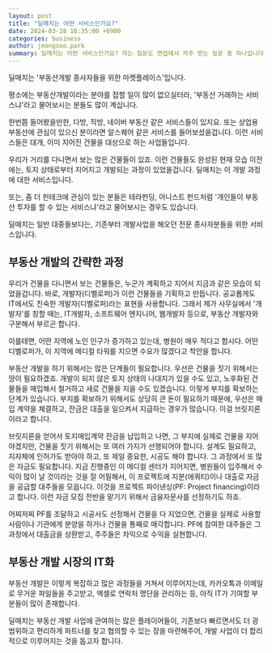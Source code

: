 ```yaml
---
layout: post
title: "딜매치는 어떤 서비스인가요?"
date: 2024-03-28 16:35:00 +0900
categories: business
author: jeongsoo.park
summary: 딜매치는 어떤 서비스인가요? 라는 질문도 면접에서 자주 받는 질문 중 하나입니다. 부동산개발이라는 분야와, 딜매치 서비스를 간단히 설명해드립니다.
---
```

딜매치는 '부동산개발 종사자들을 위한 마켓플레이스'입니다.

평소에는 부동산개발이라는 분야를 접할 일이 많이 없으실터라, '부동산 거래하는 서비스냐'라고 물어보시는 분들도 많이 계십니다.

한번쯤 들어봤을만한, 다방, 직방, 네이버 부동산 같은 서비스들이 있지요. 또는 상업용 부동산에 관심이 있으신 분이라면 알스퀘어 같은 서비스를 들어보셨을겁니다. 이런 서비스들은 대개, 이미 지어진 건물을 대상으로 하는 사업들입니다.

우리가 거리를 다니면서 보는 많은 건물들이 있죠. 이런 건물들도 완성된 현재 모습 이전에는, 토지 상태로부터 지어지고 개발되는 과정이 있었을겁니다. 딜매치는 이 개발 과정에 대한 서비스입니다.

또는, 좀 더 핀테크에 관심이 있는 분들은 테라펀딩, 어니스트 펀드처럼 '개인들이 부동산 투자를 할 수 있는 서비스냐'라고 물어보시는 경우도 있습니다.

딜매치는 일반 대중들보다는, 기존부터 개발사업을 해오던 전문 종사자분들을 위한 서비스입니다.

## 부동산 개발의 간략한 과정

우리가 건물을 다니면서 보는 건물들은, 누군가 계획하고 지어서 지금과 같은 모습이 되었을겁니다. 바로, 개발자(디벨로퍼)가 이런 건물들을 기획하고 만듭니다. 공교롭게도 IT에서도 친숙한 개발자(디벨로퍼)라는 표현을 사용합니다. 그래서 제가 사무실에서 '개발자'를 칭할 때는, IT개발자, 소프트웨어 엔지니어, 웹개발자 등으로, 부동산 개발자와 구분해서 부르곤 합니다.

이를테면, 어떤 지역에 노인 인구가 증가하고 있는데, 병원이 매우 적다고 합시다. 어떤 디벨로퍼가, 이 지역에 메디컬 타워를 지으면 수요가 많겠다고 착안을 합니다.

부동산 개발을 하기 위해서는 많은 단계들이 필요합니다. 우선은 건물을 짓기 위해서는 땅이 필요하겠죠. 개발이 되지 않은 토지 상태의 나대지가 있을 수도 있고, 노후화된 건물들을 매입해서 철거하고 새로 건물을 지을 수도 있겠습니다. 이렇게 부지를 확보하는 단계가 있습니다. 부지를 확보하기 위해서도 상당히 큰 돈이 필요하기 때문에, 우선은 매입 계약을 체결하고, 잔금은 대출을 일으켜서 지급하는 경우가 많습니다. 이걸 브릿지론이라고 합니다.

브릿지론을 얻어서 토지매입계약 잔금을 납입하고 나면, 그 부지에 실제로 건물을 지어야겠지만, 건물을 짓기 위해서는 또 여러 가지가 선행되어야 합니다. 설계도 필요하고, 지자체에 인허가도 받아야 하고, 또 제일 중요한, 시공도 해야 합니다. 그 과정에서 또 많은 자금도 필요합니다. 지금 진행중인 이 메디컬 센터가 지어지면, 병원들이 입주해서 수익이 많이 날 것이라는 것을 잘 어필해서, 이 프로젝트에 지분(에쿼티)이나 대출로 자금을 공급할 대주들을 모읍니다. 이것을 프로젝트 파이낸싱(PF: Project financing)이라고 합니다. 이런 자금 모집 전반을 맡기기 위해서 금융자문사를 선정하기도 하죠.

어찌저찌 PF를 조달하고 시공사도 선정해서 건물을 다 지었으면, 건물을 실제로 사용할 사람이나 기관에게 분양을 하거나 건물을 통째로 매각합니다. PF에 참여한 대주들은 그 과정에서 대출금을 상환받고, 주주들은 차익으로 수익을 실현합니다.

## 부동산 개발 시장의 IT화

부동산 개발은 이렇게 복잡하고 많은 과정들을 거쳐서 이루어지는데, 카카오톡과 이메일로 무거운 파일들을 주고받고, 엑셀로 연락처 명단을 관리하는 등, 아직 IT가 기여할 부분들이 많이 존재합니다. 

딜매치는 부동산 개발 사업에 관여하는 많은 플레이어들이, 기존보다 빠르면서도 더 광범위하고 편리하게 파트너를 찾고 협의할 수 있는 장을 마련해주어, 개발 사업이 더 합리적으로 이루어지는 것을 돕고자 합니다.
